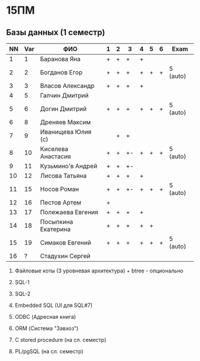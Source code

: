 # 15ПМ
## Базы данных (1 семестр)

| NN  | Var | ФИО                   | 1   | 2   | 3   | 4   | 5   | 6   | Exam     |
| --- | --- | --------------------- | --- | --- | --- | --- | --- | --- | -------- |
| 1   | 1   | Баранова Яна          | +   | +   | +   | +   |     |     |          |
| 2   | 2   | Богданов Егор         | +   | +   | +   | +   | +   | +   | 5 (auto) |
| 3   | 3   | Власов Александр      | +   | +   | +   | +   |     |     |          |
| 4   | 5   | Галчин Дмитрий        |     |     |     |     |     |     |          |
| 5   | 6   | Догин Дмитрий         | +   | +   | +   | +   | +   | +   | 5 (auto) |
| 6   | 8   | Дреняев Максим        |     |     |     |     |     |     |          |
| 7   | 9   | Иванищева Юлия (с)    |     | +   | +   |     |     |     |          |
| 8   | 10  | Киселева Анастасия    | +   | +   | +-  | +   | +   | +   | 5 (auto) |
| 9   | 11  | Кузьмино'в Андрей     | +   | +   | +-  |     |     |     |          |
| 10  | 12  | Лисова Татьяна        | +   | +   | +   | +   |     |     |          |
| 11  | 15  | Носов Роман           | +   | +   | +-  | +   | +   | +   | 5 (auto) |
| 12  | 16  | Пестов Артем          | +   |     |     |     |     |     |          |
| 13  | 17  | Полежаева Евгения     | +   | +   | +   | +   |     |     |          |
| 14  | 18  | Посыпкина Екатерина   | +   | +   | +   | +   | +   |     |          |
| 15  | 19  | Симаков Евгений       | +   | +   | +   | +   | +   | +   | 5 (auto) |
| 16  | ?   | Стадухин Сергей       |     |     |     |     |     |     |          |

1. Файловые коты (3 уровневая архитектура) + btree - опционально
2. SQL-1
3. SQL-2
4. Embedded SQL (UI для SQL#7)
5. ODBC (Адресная книга)
6. ORM (Система "Завхоз")

7. C stored procedure (на сл. семестр)
8. PL/pgSQL (на сл. семестр)
